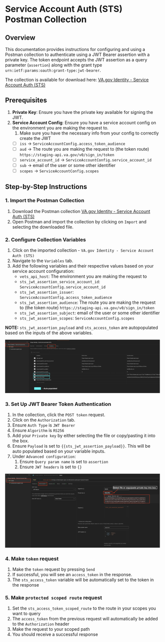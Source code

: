 # Service Account Auth (STS) Postman Collection

## Overview

This documentation provides instructions for configuring and using a Postman collection to authenticate using a JWT Bearer assertion with a private key. The token endpoint accepts the JWT assertion as a query parameter (`assertion`) along with the grant type `urn:ietf:params:oauth:grant-type:jwt-bearer`.

The collection is available for download here: [VA.gov Identity - Service Account Auth (STS)](https://github.com/department-of-veterans-affairs/va.gov-team-sensitive/blob/f1c9526e8c04de099832441cd1778bba8a66e213/teams/vsp/teams/Identity/Product%20Documentation/Sign%20In%20Service/postman_collections/Service_Account_Auth.postman_collection.json)

## Prerequisites

1. **Private Key**: Ensure you have the private key available for signing the JWT.
2. **Service Account Config**: Ensure you have a service account config on the environment you are making the request to.
    1. Make sure you have the necessary info from your config to correctly create the JWT
      - [ ] `iss` -> `ServiceAccountConfig.access_token_audience`
      - [ ] `aud` -> The route you are making the request to (the token route) `https://staging-api.va.gov/v0/sign_in/token`
      - [ ] `service_account_id` -> `ServiceAccountConfig.service_account_id`
      - [ ] `sub` -> email of the user or some other identifier
      - [ ] `scopes` -> `ServiceAccountConfig.scopes`

## Step-by-Step Instructions

### 1. Import the Postman Collection

1. Download the Postman collection [VA.gov Identity - Service Account Auth (STS)](https://github.com/department-of-veterans-affairs/va.gov-team-sensitive/blob/f1c9526e8c04de099832441cd1778bba8a66e213/teams/vsp/teams/Identity/Product%20Documentation/Sign%20In%20Service/postman_collections/Service_Account_Auth.postman_collection.json)
2. Open Postman and import the collection by clicking on `Import` and selecting the downloaded file.

### 2. Configure Collection Variables

1. Click on the imported collection - `VA.gov Identity - Service Account Auth (STS)`
3. Navigate to the `Variables` tab.
4. Add the following variables and their respective values based on your service account configuration:
   - `vets_api_host`: The environment you are making the request to
   - `sts_jwt_assertion_service_account_id`: `ServiceAccountConfig.service_account_id`
   - `sts_jwt_assertion_issuer`: `ServiceAccountConfig.access_token_audience`
   - `sts_jwt_assertion_audience`: The route you are making the request to (the token route) `https://staging-api.va.gov/v0/sign_in/token`
   - `sts_jwt_assertion_subject`: email of the user or some other identifier
   - `sts_jwt_assertion_scopes`: `ServiceAccountConfig.scopes`

**NOTE:** `sts_jwt_assertion_payload` and `sts_access_token` are autopopulated based on the inputs of the above variables.

![postman_sts_variables](img/postman_sts_variables.png)

### 3. Set Up JWT Bearer Token Authentication

1. In the collection, click the `POST token` request.
2. Click on the `Authorization` tab.
3. Ensure `Auth Type` is `JWT Bearer`
4. Ensure `Algorithm` is `RS256`
5. Add your `Private key` by either selecting the file or copy/pasting it into the box.
4. Ensure `Payload` is set to `{{sts_jwt_assertion_payload}}`. This will be auto populated based on your variable inputs.
5. Under `Advanced configuration`:
    1. Ensure `Query param name` is set to `assertion`
    2. Ensure `JWT headers` is set to `{}`

![postman_sts_auth](img/postman_sts_auth.png)

### 4. Make `token` request

1. Make the `token` request by pressing `Send`
2. If successful, you will see an `access_token` in the response.
3. The `sts_access_token` variable will be automatically set to the token in the response

### 5. Make `protected scoped route` request

1. Set the `sts_access_token_scoped_route` to the route in your scopes you want to query
2. The `access_token` from the previous request will automatically be added to the `Authorization` header
3. Make the request to your scoped path
4. You should receive a successful response
